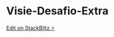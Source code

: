 # Visie-Desafio-Extra

[Edit on StackBlitz ⚡️](https://stackblitz.com/edit/stackblitz-starters-bx1zn9)